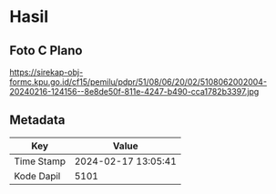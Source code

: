 # Hasil

## Foto C Plano

https://sirekap-obj-formc.kpu.go.id/cf15/pemilu/pdpr/51/08/06/20/02/5108062002004-20240216-124156--8e8de50f-811e-4247-b490-cca1782b3397.jpg


## Metadata

| Key        | Value               |
| ---------- | ------------------- |
| Time Stamp | 2024-02-17 13:05:41 |
| Kode Dapil | 5101                |



